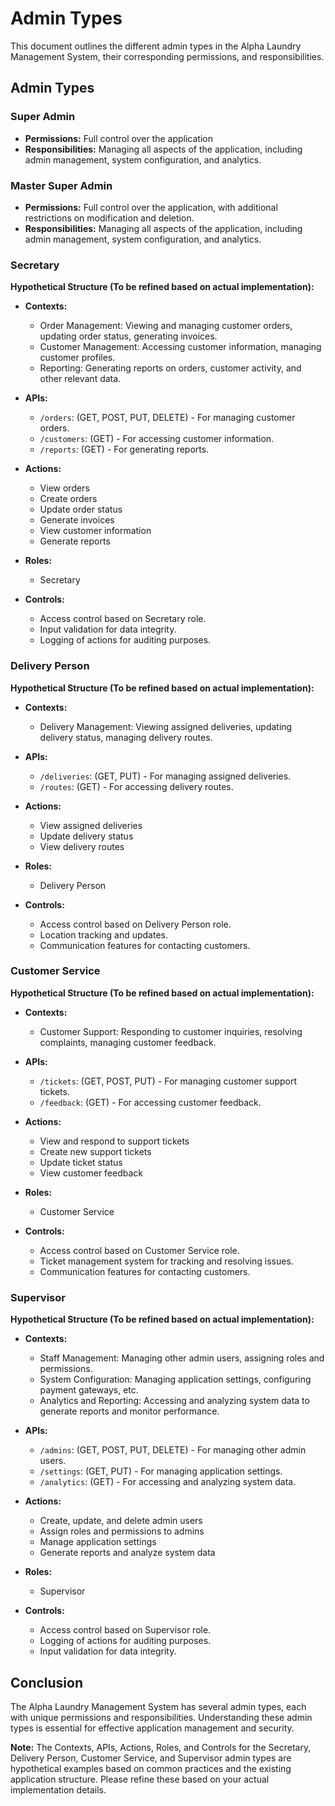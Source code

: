# Admin Types

This document outlines the different admin types in the Alpha Laundry Management System, their corresponding permissions, and responsibilities.

## Admin Types

### Super Admin

- **Permissions:** Full control over the application
- **Responsibilities:** Managing all aspects of the application, including admin management, system configuration, and analytics.

### Master Super Admin

- **Permissions:** Full control over the application, with additional restrictions on modification and deletion.
- **Responsibilities:** Managing all aspects of the application, including admin management, system configuration, and analytics.

### Secretary

**Hypothetical Structure (To be refined based on actual implementation):**

- **Contexts:**
    - Order Management: Viewing and managing customer orders, updating order status, generating invoices.
    - Customer Management: Accessing customer information, managing customer profiles.
    - Reporting: Generating reports on orders, customer activity, and other relevant data.

- **APIs:**
    - `/orders`: (GET, POST, PUT, DELETE) - For managing customer orders.
    - `/customers`: (GET) - For accessing customer information.
    - `/reports`: (GET) - For generating reports.

- **Actions:**
    - View orders
    - Create orders
    - Update order status
    - Generate invoices
    - View customer information
    - Generate reports

- **Roles:**
    - Secretary

- **Controls:**
    - Access control based on Secretary role.
    - Input validation for data integrity.
    - Logging of actions for auditing purposes.

### Delivery Person

**Hypothetical Structure (To be refined based on actual implementation):**

- **Contexts:**
    - Delivery Management: Viewing assigned deliveries, updating delivery status, managing delivery routes.

- **APIs:**
    - `/deliveries`: (GET, PUT) - For managing assigned deliveries.
    - `/routes`: (GET) - For accessing delivery routes.

- **Actions:**
    - View assigned deliveries
    - Update delivery status
    - View delivery routes

- **Roles:**
    - Delivery Person

- **Controls:**
    - Access control based on Delivery Person role.
    - Location tracking and updates.
    - Communication features for contacting customers.

### Customer Service

**Hypothetical Structure (To be refined based on actual implementation):**

- **Contexts:**
    - Customer Support: Responding to customer inquiries, resolving complaints, managing customer feedback.

- **APIs:**
    - `/tickets`: (GET, POST, PUT) - For managing customer support tickets.
    - `/feedback`: (GET) - For accessing customer feedback.

- **Actions:**
    - View and respond to support tickets
    - Create new support tickets
    - Update ticket status
    - View customer feedback

- **Roles:**
    - Customer Service

- **Controls:**
    - Access control based on Customer Service role.
    - Ticket management system for tracking and resolving issues.
    - Communication features for contacting customers.

### Supervisor

**Hypothetical Structure (To be refined based on actual implementation):**

- **Contexts:**
    - Staff Management: Managing other admin users, assigning roles and permissions.
    - System Configuration: Managing application settings, configuring payment gateways, etc.
    - Analytics and Reporting: Accessing and analyzing system data to generate reports and monitor performance.

- **APIs:**
    - `/admins`: (GET, POST, PUT, DELETE) - For managing other admin users.
    - `/settings`: (GET, PUT) - For managing application settings.
    - `/analytics`: (GET) - For accessing and analyzing system data.

- **Actions:**
    - Create, update, and delete admin users
    - Assign roles and permissions to admins
    - Manage application settings
    - Generate reports and analyze system data

- **Roles:**
    - Supervisor

- **Controls:**
    - Access control based on Supervisor role.
    - Logging of actions for auditing purposes.
    - Input validation for data integrity.

## Conclusion

The Alpha Laundry Management System has several admin types, each with unique permissions and responsibilities. Understanding these admin types is essential for effective application management and security.

**Note:** The Contexts, APIs, Actions, Roles, and Controls for the Secretary, Delivery Person, Customer Service, and Supervisor admin types are hypothetical examples based on common practices and the existing application structure. Please refine these based on your actual implementation details.
